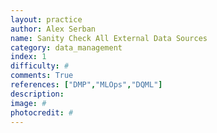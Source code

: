 ```yaml
---
layout: practice
author: Alex Serban
name: Sanity Check All External Data Sources
category: data_management
index: 1
difficulty: #
comments: True
references: ["DMP","MLOps","DQML"]
description:
image: #
photocredit: #
---
```


